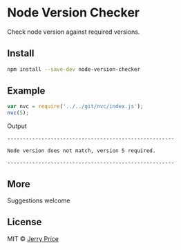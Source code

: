 # Node Version Checker

Check node version against required versions.


## Install

```bash
npm install --save-dev node-version-checker
```

## Example

```javascript
var nvc = require('../../git/nvc/index.js');  
nvc(5);
```

Output

```
------------------------------------------------------

Node version does not match, version 5 required.

------------------------------------------------------
````

## More

Suggestions welcome


## License

MIT © [Jerry Price](https://github.com/jjpmann)
